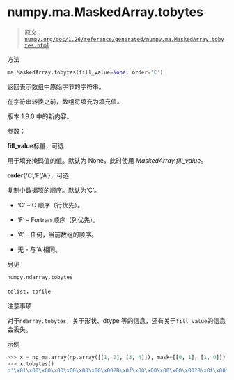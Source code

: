 # numpy.ma.MaskedArray.tobytes

> 原文：[`numpy.org/doc/1.26/reference/generated/numpy.ma.MaskedArray.tobytes.html`](https://numpy.org/doc/1.26/reference/generated/numpy.ma.MaskedArray.tobytes.html)

方法

```py
ma.MaskedArray.tobytes(fill_value=None, order='C')
```

返回表示数组中原始字节的字符串。

在字符串转换之前，数组将填充为填充值。

版本 1.9.0 中的新内容。

参数：

**fill_value**标量，可选

用于填充掩码值的值。默认为 None，此时使用 *MaskedArray.fill_value*。

**order**{‘C’,’F’,’A’}，可选

复制中数据项的顺序。默认为‘C’。

+   ‘C’ – C 顺序（行优先）。

+   ‘F’ – Fortran 顺序（列优先）。

+   ‘A’ – 任何，当前数组的顺序。

+   无 - 与‘A’相同。

另见

`numpy.ndarray.tobytes`

`tolist`，`tofile`

注意事项

对于`ndarray.tobytes`，关于形状、dtype 等的信息，还有关于`fill_value`的信息会丢失。

示例

```py
>>> x = np.ma.array(np.array([[1, 2], [3, 4]]), mask=[[0, 1], [1, 0]])
>>> x.tobytes()
b'\x01\x00\x00\x00\x00\x00\x00\x00?B\x0f\x00\x00\x00\x00\x00?B\x0f\x00\x00\x00\x00\x00\x04\x00\x00\x00\x00\x00\x00\x00' 
```
